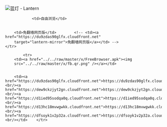 

<img src="../../raw/master/x/8e0a2b81.c82003be.LanternYellow2.png" alt="蓝灯 - Lantern"/>
<table>
    <tr>
                
                <td>自由浏览</td>
        
        
        <td>免翻墙网页版</td>        <!-- <td><a href="https://du9zdas90glfx.cloudfront.net"
        target="lantern-mirror">免翻墙网页版</a></td> -->
    </tr>
    
            <tr>
        <td><a href="../../raw/master/x/FreeBrowser.apk"><img
        src="../../raw/master/x/fb.qr.png" /></a></td>

        
        <td><a href="https://du9zdas90glfx.cloudfront.net">https://du9zdas90glfx.cloudfront.net</a><br/><a href="https://dew9ckzjyt2gn.cloudfront.net">https://dew9ckzjyt2gn.cloudfront.net</a><br/><a href="https://d1ied95sodqa0q.cloudfront.net">https://d1ied95sodqa0q.cloudfront.net</a><br/><a href="https://d13hc18mvwgwkk.cloudfront.net">https://d13hc18mvwgwkk.cloudfront.net</a><br/><a href="https://dfsoyk1v2p32a.cloudfront.net">https://dfsoyk1v2p32a.cloudfront.net</a><br/></td>    </tr>
</table>
